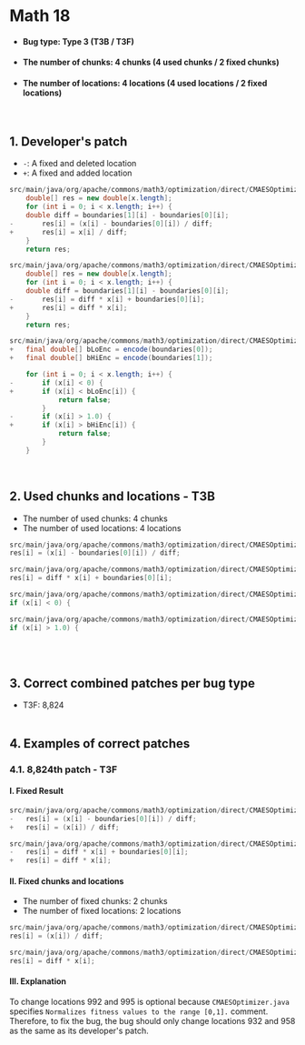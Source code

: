 # Math 18
* <h4>Bug type: Type 3 (T3B / T3F)</h4>
* <h4>The number of chunks: 4 chunks (4 used chunks / 2 fixed chunks)</h4>
* <h4>The number of locations: 4 locations (4 used locations / 2 fixed locations)</h4>
<br>

## 1. Developer's patch
* `-`: A fixed and deleted location
* `+`: A fixed and added location
```java
src/main/java/org/apache/commons/math3/optimization/direct/CMAESOptimizer.java: 929-934
    double[] res = new double[x.length];
    for (int i = 0; i < x.length; i++) {
    double diff = boundaries[1][i] - boundaries[0][i];
-       res[i] = (x[i] - boundaries[0][i]) / diff;
+       res[i] = x[i] / diff;
    }            
    return res;
```

```java
src/main/java/org/apache/commons/math3/optimization/direct/CMAESOptimizer.java: 955-960
    double[] res = new double[x.length];
    for (int i = 0; i < x.length; i++) {
    double diff = boundaries[1][i] - boundaries[0][i];
-       res[i] = diff * x[i] + boundaries[0][i];
+       res[i] = diff * x[i];
    }            
    return res;
```

```java
src/main/java/org/apache/commons/math3/optimization/direct/CMAESOptimizer.java: 990-998
+   final double[] bLoEnc = encode(boundaries[0]);
+   final double[] bHiEnc = encode(boundaries[1]);

    for (int i = 0; i < x.length; i++) {
-       if (x[i] < 0) {
+       if (x[i] < bLoEnc[i]) {
            return false;
        }
-       if (x[i] > 1.0) {
+       if (x[i] > bHiEnc[i]) {
            return false;
        }
    }
```
<br>

## 2. Used chunks and locations - T3B
* The number of used chunks: 4 chunks
* The number of used locations: 4 locations
```java
src/main/java/org/apache/commons/math3/optimization/direct/CMAESOptimizer.java: 932
res[i] = (x[i] - boundaries[0][i]) / diff;
```

```java
src/main/java/org/apache/commons/math3/optimization/direct/CMAESOptimizer.java: 958
res[i] = diff * x[i] + boundaries[0][i];
```

```java
src/main/java/org/apache/commons/math3/optimization/direct/CMAESOptimizer.java: 992
if (x[i] < 0) {
```

```java
src/main/java/org/apache/commons/math3/optimization/direct/CMAESOptimizer.java: 995
if (x[i] > 1.0) {
```
<br><br>

## 3. Correct combined patches per bug type
* T3F: 8,824
<br><br>

## 4. Examples of correct patches
### 4.1. 8,824th patch - T3F
#### I. Fixed Result
```java
src/main/java/org/apache/commons/math3/optimization/direct/CMAESOptimizer.java: 932
-   res[i] = (x[i] - boundaries[0][i]) / diff;
+   res[i] = (x[i]) / diff;
```

```java
src/main/java/org/apache/commons/math3/optimization/direct/CMAESOptimizer.java: 958
-   res[i] = diff * x[i] + boundaries[0][i];
+   res[i] = diff * x[i];
```

#### II. Fixed chunks and locations
* The number of fixed chunks: 2 chunks
* The number of fixed locations: 2 locations
```java
src/main/java/org/apache/commons/math3/optimization/direct/CMAESOptimizer.java: 932
res[i] = (x[i]) / diff;
```

```java
src/main/java/org/apache/commons/math3/optimization/direct/CMAESOptimizer.java: 958
res[i] = diff * x[i];
```

#### III. Explanation
To change locations 992 and 995 is optional because ```CMAESOptimizer.java``` specifies ```Normalizes fitness values to the range [0,1].``` comment. Therefore, to fix the bug, the bug should only change locations 932 and 958 as the same as its developer's patch.
<br><br>